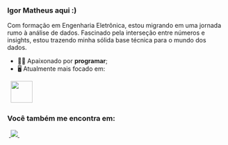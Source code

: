 ### Igor Matheus aqui :)
Com formação em Engenharia Eletrônica, estou migrando em uma  jornada rumo à análise de dados. Fascinado pela interseção entre números e insights, estou trazendo minha sólida base técnica para o mundo dos dados.

- 🧗🏼 Apaixonado por **programar**;
- 🖥️ Atualmente mais focado em:
<div style="display: inline">
  &nbsp;&nbsp;<img width='50' height='50' src="https://cdn.jsdelivr.net/gh/devicons/devicon/icons/python/python-original.svg" />&nbsp;&nbsp;
</div> 

### Você também me encontra em:
&nbsp;<a href="https://www.linkedin.com/in/igor-matheus-pedro">
  <img src="https://img.shields.io/badge/linkedin-%230077B5.svg?style=for-the-badge&logo=linkedin&logoColor=white">
</a>&nbsp;
